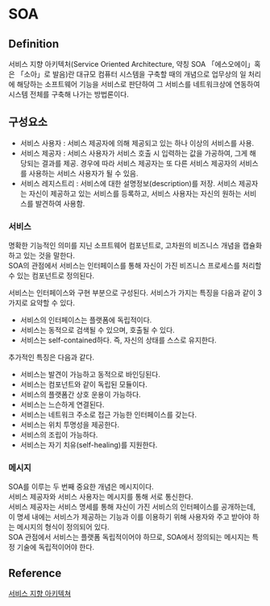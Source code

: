 # SOA

## Definition
서비스 지향 아키텍처(Service Oriented Architecture, 약칭 SOA 「에스오에이」혹은 「소아」로 발음)란 대규모 컴퓨터 시스템을 구축할 때의 개념으로 업무상의 일 처리에 해당하는 소프트웨어 기능을 서비스로 판단하여 그 서비스를 네트워크상에 연동하여 시스템 전체를 구축해 나가는 방법론이다.

## 구성요소
- 서비스 사용자 : 서비스 제공자에 의해 제공되고 있는 하나 이상의 서비스를 사용.
- 서비스 제공자 : 서비스 사용자가 서비스 호출 시 입력하는 값을 가공하여, 그게 해당되는 결과를 제공. 경우에 따라 서비스 제공자는 또 다른 서비스 제공자의 서비스를 사용하는 서비스 사용자가 될 수 있음.
- 서비스 레지스트리 : 서비스에 대한 설명정보(description)를 저장. 서비스 제공자는 자신이 제공하고 있는 서비스를 등록하고, 서비스 사용자는 자신의 원하는 서비스를 발견하여 사용함.

### 서비스
명확한 기능적인 의미를 지닌 소프트웨어 컴포넌트로, 고차원의 비즈니스 개념을 캡슐화 하고 있는 것을 말한다.  
SOA의 관점에서 서비스는 인터페이스를 통해 자신이 가진 비즈니스 프로세스를 처리할 수 있는 컴포넌트로 정의된다.   

서비스는 인터페이스와 구현 부분으로 구성된다. 
서비스가 가지는 특징을 다음과 같이 3가지로 요약할 수 있다.
- 서비스의 인터페이스는 플랫폼에 독립적이다.
- 서비스는 동적으로 검색될 수 있으며, 호출될 수 있다.
- 서비스는 self-contained하다. 즉, 자신의 상태를 스스로 유지한다.

추가적인 특징은 다음과 같다.  
- 서비스는 발견이 가능하고 동적으로 바인딩된다.
- 서비스는 컴포넌트와 같이 독립된 모듈이다.
- 서비스의 플랫폼간 상호 운용이 가능하다.
- 서비스는 느슨하게 연결된다.
- 서비스는 네트워크 주소로 접근 가능한 인터페이스를 갖는다.
- 서비스는 위치 투명성을 제공한다.
- 서비스의 조립이 가능하다.
- 서비스는 자기 치유(self-healing)를 지원한다.

### 메시지
SOA를 이루는 두 번째 중요한 개념은 메시지이다.  
서비스 제공자와 서비스 사용자는 메시지를 통해 서로 통신한다.  
서비스 제공자는 서비스 명세를 통해 자신이 가진 서비스의 인터페이스를 공개하는데, 이 명세 내에는 서비스가 제공하는 기능과 이를 이용하기 위해 사용자와 주고 받아야 하는 메시지의 형식이 정의되어 있다.  
SOA 관점에서 서비스는 플랫폼 독립적이어야 하므로, SOA에서 정의되는 메시지는 특정 기술에 독립적이어야 한다. 

## Reference
[서비스 지향 아키텍쳐](https://ko.wikipedia.org/wiki/%EC%84%9C%EB%B9%84%EC%8A%A4_%EC%A7%80%ED%96%A5_%EC%95%84%ED%82%A4%ED%85%8D%EC%B2%98)